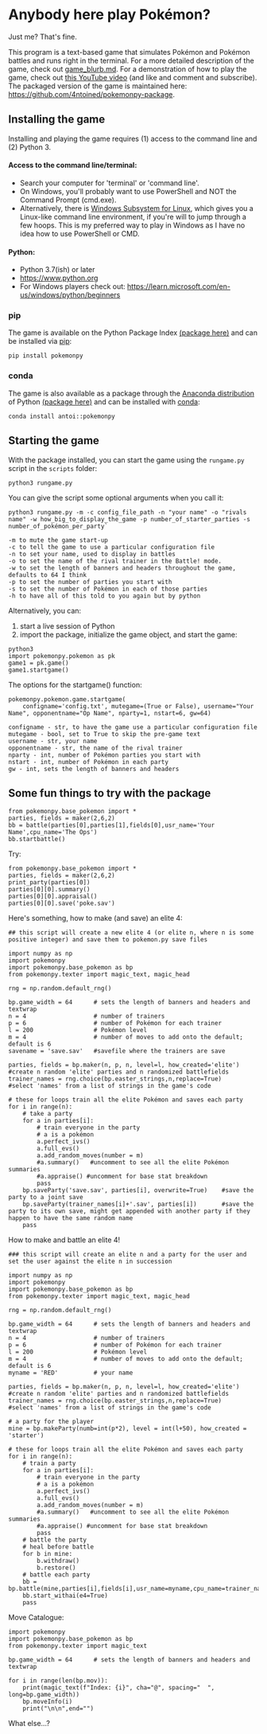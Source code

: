 # Anybody here play Pokémon?
Just me? That's fine.

This program is a text-based game that simulates Pokémon and Pokémon battles and runs right in the terminal.
For a more detailed description of the game, check out [game_blurb.md](https://github.com/4ntoined/pokemonpy/blob/master/documentation/game_blurb.md).
For a demonstration of how to play the game, check out [this YouTube video](https://youtu.be/0SFg-sSOZBY) (and like and comment and subscribe).
The packaged version of the game is maintained here: https://github.com/4ntoined/pokemonpy-package.

## Installing the game
Installing and playing the game requires (1) access to the command line and (2) Python 3.

#### Access to the command line/terminal:
   - Search your computer for 'terminal' or 'command line'.
   - On Windows, you'll probably want to use PowerShell and NOT the Command Prompt (cmd.exe).
   - Alternatively, there is [Windows Subsystem for Linux](https://learn.microsoft.com/en-us/windows/wsl/install), which gives you a Linux-like command line environment, if you're will to jump through a few hoops. This is my preferred way to play in Windows as I have no idea how to use PowerShell or CMD.
#### Python:
   - Python 3.7(ish) or later
   - https://www.python.org
   - For Windows players check out: https://learn.microsoft.com/en-us/windows/python/beginners

### pip
The game is available on the Python Package Index [(package here)](https://pypi.org/project/pokemonpy/) and can be installed via [pip](https://packaging.python.org/en/latest/tutorials/installing-packages/):

`pip install pokemonpy`

### conda
The game is also available as a package through the [Anaconda distribution](https://www.anaconda.com/data-science-platform) of Python [(package here)](https://anaconda.org/antoi/pokemonpy) and can be installed with [conda](https://conda.io/projects/conda/en/latest/user-guide/install/index.html):

`conda install antoi::pokemonpy`

## Starting the game
With the package installed, you can start the game using the `rungame.py` script in the `scripts` folder:

`python3 rungame.py`

You can give the script some optional arguments when you call it:

```
python3 rungame.py -m -c config_file_path -n "your name" -o "rivals name" -w how_big_to_display_the_game -p number_of_starter_parties -s number_of_pokémon_per_party`

-m to mute the game start-up
-c to tell the game to use a particular configuration file
-n to set your name, used to display in battles
-o to set the name of the rival trainer in the Battle! mode.
-w to set the length of banners and headers throughout the game, defaults to 64 I think
-p to set the number of parties you start with
-s to set the number of Pokémon in each of those parties
-h to have all of this told to you again but by python
```

Alternatively, you can:

1. start a live session of Python
2. import the package, initialize the game object, and start the game:

```
python3
import pokemonpy.pokemon as pk
game1 = pk.game()
game1.startgame()
```

The options for the startgame() function:

```
pokemonpy.pokemon.game.startgame(
    configname='config.txt', mutegame=(True or False), username="Your Name", opponentname="Op Name", nparty=1, nstart=6, gw=64)

configname - str, to have the game use a particular configuration file
mutegame - bool, set to True to skip the pre-game text
username - str, your name
opponentname - str, the name of the rival trainer
nparty - int, number of Pokémon parties you start with
nstart - int, number of Pokémon in each party
gw - int, sets the length of banners and headers
```

## Some fun things to try with the package

```
from pokemonpy.base_pokemon import *
parties, fields = maker(2,6,2)
bb = battle(parties[0],parties[1],fields[0],usr_name='Your Name',cpu_name='The Ops')
bb.startbattle()
```

Try:
```
from pokemonpy.base_pokemon import *
parties, fields = maker(2,6,2)
print_party(parties[0])
parties[0][0].summary()
parties[0][0].appraisal()
parties[0][0].save('poke.sav')
```

Here's something, how to make (and save) an elite 4:
```
## this script will create a new elite 4 (or elite n, where n is some positive integer) and save them to pokemon.py save files

import numpy as np
import pokemonpy
import pokemonpy.base_pokemon as bp
from pokemonpy.texter import magic_text, magic_head

rng = np.random.default_rng()

bp.game_width = 64      # sets the length of banners and headers and textwrap
n = 4                   # number of trainers
p = 6                   # number of Pokémon for each trainer
l = 200                 # Pokémon level
m = 4                   # number of moves to add onto the default; default is 6
savename = 'save.sav'   #savefile where the trainers are save

parties, fields = bp.maker(n, p, n, level=l, how_created='elite')   #create n random 'elite' parties and n randomized battlefields
trainer_names = rng.choice(bp.easter_strings,n,replace=True)        #select 'names' from a list of strings in the game's code

# these for loops train all the elite Pokémon and saves each party
for i in range(n):
    # take a party
    for a in parties[i]:
        # train everyone in the party
        # a is a pokémon
        a.perfect_ivs()
        a.full_evs()
        a.add_random_moves(number = m)
        #a.summary()   #uncomment to see all the elite Pokémon summaries
        #a.appraise() #uncomment for base stat breakdown
        pass
    bp.saveParty('save.sav', parties[i], overwrite=True)    #save the party to a joint save
    bp.saveParty(trainer_names[i]+'.sav', parties[i])       #save the party to its own save, might get appended with another party if they happen to have the same random name
    pass
```

How to make and battle an elite 4!
```
### this script will create an elite n and a party for the user and set the user against the elite n in succession

import numpy as np
import pokemonpy
import pokemonpy.base_pokemon as bp
from pokemonpy.texter import magic_text, magic_head

rng = np.random.default_rng()

bp.game_width = 64      # sets the length of banners and headers and textwrap
n = 4                   # number of trainers
p = 6                   # number of Pokémon for each trainer
l = 200                 # Pokémon level
m = 4                   # number of moves to add onto the default; default is 6
myname = 'RED'          # your name

parties, fields = bp.maker(n, p, n, level=l, how_created='elite')   #create n random 'elite' parties and n randomized battlefields
trainer_names = rng.choice(bp.easter_strings,n,replace=True)        #select 'names' from a list of strings in the game's code

# a party for the player
mine = bp.makeParty(numb=int(p*2), level = int(l+50), how_created = 'starter')

# these for loops train all the elite Pokémon and saves each party
for i in range(n):
    # train a party
    for a in parties[i]:
        # train everyone in the party
        # a is a pokémon
        a.perfect_ivs()
        a.full_evs()
        a.add_random_moves(number = m)
        #a.summary()   #uncomment to see all the elite Pokémon summaries
        #a.appraise() #uncomment for base stat breakdown
        pass
    # battle the party
    # heal before battle
    for b in mine:
        b.withdraw()
        b.restore()
    # battle each party
    bb = bp.battle(mine,parties[i],fields[i],usr_name=myname,cpu_name=trainer_names[i])
    bb.start_withai(e4=True)
    pass
```

Move Catalogue:
```
import pokemonpy
import pokemonpy.base_pokemon as bp
from pokemonpy.texter import magic_text

bp.game_width = 64      # sets the length of banners and headers and textwrap

for i in range(len(bp.mov)):
    print(magic_text(f"Index: {i}", cha="@", spacing="  ", long=bp.game_width))
    bp.moveInfo(i)
    print("\n\n",end="")
```
What else...?
